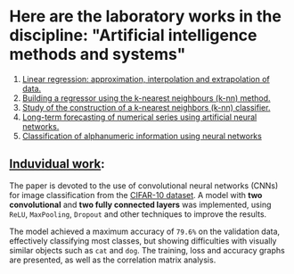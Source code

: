 # Here are the laboratory works in the discipline: "Artificial intelligence methods and systems"

1. [Linear regression: approximation, interpolation and extrapolation of data.](https://github.com/highbrow-228/Artificial-intelligence-methods-and-systems/blob/main/linear_regression.ipynb)
2. [Building a regressor using the k-nearest neighbours (k-nn) method.](https://github.com/highbrow-228/Artificial-intelligence-methods-and-systems/blob/main/knn.ipynb)
3. [Study of the construction of a k-nearest neighbors (k-nn) classifier.](https://github.com/highbrow-228/Artificial-intelligence-methods-and-systems/blob/main/hometask_knn.ipynb)
4. [Long-term forecasting of numerical series using artificial neural networks.](https://github.com/highbrow-228/Artificial-intelligence-methods-and-systems/blob/main/long_term_time_series_forecasting_with_artificial_neural_networks.ipynb)
5. [Classification of alphanumeric information using neural networks](https://github.com/highbrow-228/Artificial-intelligence-methods-and-systems/blob/main/classification_of_alphanumeric_information_using_neural_networks.ipynb)

## [Induvidual work](https://github.com/highbrow-228/Artificial-intelligence-methods-and-systems/tree/main/individual-work):
  The paper is devoted to the use of convolutional neural networks (CNNs) for image classification from the [CIFAR-10 dataset](https://www.kaggle.com/c/cifar-10/overview). A model with **two convolutional** and **two fully connected layers** was implemented, using `ReLU`, `MaxPooling`, `Dropout` and other techniques to improve the results.
  
  
  
  The model achieved a maximum accuracy of `79.6%` on the validation data, effectively classifying most classes, but showing difficulties with visually similar objects such as `cat` and `dog`. The training, loss and accuracy graphs are presented, as well as the correlation matrix analysis.
